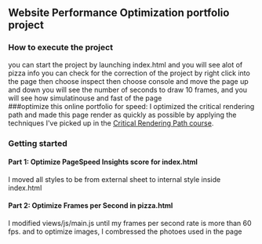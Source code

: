 ## Website Performance Optimization portfolio project
### How to execute the project
you can start the project by launching index.html and you will see alot of pizza info 
you can check for the correction of the project by right click into the page then choose inspect then choose console
and  move the page up and down you will see the number of seconds to draw 10 frames, and you will see how simulatinouse and fast of the page  
###optimize this online portfolio for speed:
 I optimized the critical rendering path and made this page render as quickly as possible by applying the techniques I've picked up in the [Critical Rendering Path course](https://www.udacity.com/course/ud884).

### Getting started

#### Part 1: Optimize PageSpeed Insights score for index.html

I moved all styles to be from external sheet to internal style inside index.html

#### Part 2: Optimize Frames per Second in pizza.html

I modified views/js/main.js until my frames per second rate is more than 60 fps. 
and to optimize images, I combressed the photoes used in the page
